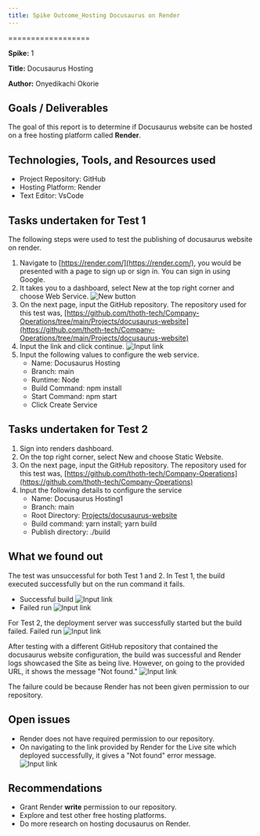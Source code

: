```yaml
---
title: Spike Outcome_Hosting Docusaurus on Render
---
```


==================

**Spike:** 1

**Title:** Docusaurus Hosting

**Author:** Onyedikachi Okorie

## Goals / Deliverables

The goal of this report is to determine if Docusaurus website can be hosted on a free hosting
platform called **Render**.

## Technologies, Tools, and Resources used

- Project Repository: GitHub
- Hosting Platform: Render
- Text Editor: VsCode

## Tasks undertaken for Test 1

The following steps were used to test the publishing of docusaurus website on render.

1. Navigate to [https://render.com/](https://render.com/), you would be presented with a page to
   sign up or sign in. You can sign in using Google.
2. It takes you to a dashboard, select New at the top right corner and choose Web Service.
   ![New button](/public/render-tut-2.png)
3. On the next page, input the GitHub repository. The repository used for this test was,
   [https://github.com/thoth-tech/Company-Operations/tree/main/Projects/docusaurus-website](https://github.com/thoth-tech/Company-Operations/tree/main/Projects/docusaurus-website)
4. Input the link and click continue.
   ![Input link](/public/render-tut-1.png)
5. Input the following values to configure the web service.
   - Name: Docusaurus Hosting
   - Branch: main
   - Runtime: Node
   - Build Command: npm install
   - Start Command: npm start
   - Click Create Service

## Tasks undertaken for Test 2

1. Sign into renders dashboard.
2. On the top right corner, select New and choose Static Website.
3. On the next page, input the GitHub repository. The repository used for this test was,
   [https://github.com/thoth-tech/Company-Operations](https://github.com/thoth-tech/Company-Operations)
4. Input the following details to configure the service
   - Name: Docusaurus Hosting1
   - Branch: main
   - Root Directory: [Projects/docusaurus-website](Projects/docusaurus-website)
   - Build command: yarn install; yarn build
   - Publish directory: ./build

## What we found out

The test was unsuccessful for both Test 1 and 2. In Test 1, the build executed successfully but on
the run command it fails.

- Successful build ![Input link](/public/render-tut-3.png)
- Failed run ![Input link](/public/render-tut-4.png)

For Test 2, the deployment server was successfully started but the build failed. Failed run
![Input link](/public/render-tut-5.png)

After testing with a different GitHub repository that contained the docusaurus website
configuration, the build was successful and Render logs showcased the Site as being live. However,
on going to the provided URL, it shows the message "Not found."
![Input link](/public/render-tut-6.png)

The failure could be because Render has not been given permission to our repository.

## Open issues

- Render does not have required permission to our repository.
- On navigating to the link provided by Render for the Live site which deployed successfully, it
  gives a "Not found" error message.
  ![Input link](/public/render-tut-7.png)

## Recommendations

- Grant Render **write** permission to our repository.
- Explore and test other free hosting platforms.
- Do more research on hosting docusaurus on Render.
